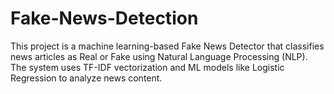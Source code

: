 # Fake-News-Detection
This project is a machine learning-based Fake News Detector that classifies news articles as Real or Fake using Natural Language Processing (NLP). 
The system uses TF-IDF vectorization and ML models like Logistic Regression to analyze news content.

